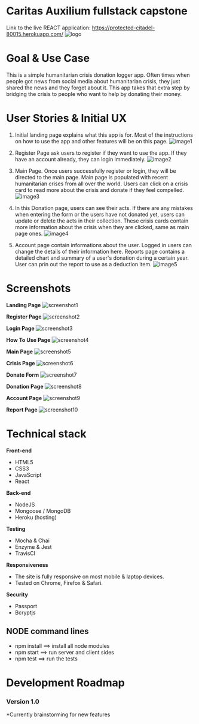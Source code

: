 # Caritas Auxilium fullstack capstone
Link to the live REACT application: https://protected-citadel-80015.herokuapp.com/
![logo](https://github.com/PeterAndreas77/caritas-auxilium-react/blob/master/images/logo.png)

# Goal & Use Case

This is a simple humanitarian crisis donation logger app. Often times when people got news from social media about humanitarian crisis, they just shared the news and they forget about it. This app takes that extra step by bridging the crisis to people who want to help by donating their money.

# User Stories & Initial UX

1. Initial landing page explains what this app is for. Most of the instructions on how to use the app and other features will be on this page.
   ![image1](https://github.com/PeterAndreas77/caritas-auxilium-react/blob/master/images/react-landing.jpg)

2. Register Page ask users to register if they want to use the app. If they have an account already, they can login immediately.
   ![image2](https://github.com/PeterAndreas77/caritas-auxilium-react/blob/master/images/react-reglog.jpg)

3. Main Page. Once users successfully register or login, they will be directed to the main page. Main page is populated with recent humanitarian crises from all over the world. Users can click on a crisis card to read more about the crisis and donate if they feel compelled.
   ![image3](https://github.com/PeterAndreas77/caritas-auxilium-react/blob/master/images/react-main.jpg)

4. In this Donation page, users can see their acts. If there are any mistakes when entering the form or the users have not donated yet, users can update or delete the acts in their collection. These crisis cards contain more information about the crisis when they are clicked, same as main page ones.
   ![image4](https://github.com/PeterAndreas77/caritas-auxilium-react/blob/master/images/react-donation.jpg)

5. Account page contain informations about the user. Logged in users can change the details of their information here. Reports page contains a detailed chart and summary of a user's donation during a certain year. User can prin out the report to use as a deduction item.
   ![image5](https://github.com/PeterAndreas77/caritas-auxilium-react/blob/master/images/react-accrep.jpg)

# Screenshots

**Landing Page**
![screenshot1](https://github.com/PeterAndreas77/caritas-auxilium-react/blob/master/images/screenshot-landing.png)

**Register Page**
![screenshot2](https://github.com/PeterAndreas77/caritas-auxilium-react/blob/master/images/screenshot-register.png)

**Login Page**
![screenshot3](https://github.com/PeterAndreas77/caritas-auxilium-react/blob/master/images/screenshot-login.png)

**How To Use Page**
![screenshot4](https://github.com/PeterAndreas77/caritas-auxilium-react/blob/master/images/screenshot-howto.png)

**Main Page**
![screenshot5](https://github.com/PeterAndreas77/caritas-auxilium-react/blob/master/images/screenshot-main.png)

**Crisis Page**
![screenshot6](https://github.com/PeterAndreas77/caritas-auxilium-react/blob/master/images/screenshot-crisis.png)

**Donate Form**
![screenshot7](https://github.com/PeterAndreas77/caritas-auxilium-react/blob/master/images/screenshot-donate.png)

**Donation Page**
![screenshot8](https://github.com/PeterAndreas77/caritas-auxilium-react/blob/master/images/screenshot-donation.png)

**Account Page**
![screenshot9](https://github.com/PeterAndreas77/caritas-auxilium-react/blob/master/images/screenshot-account.png)

**Report Page**
![screenshot10](https://github.com/PeterAndreas77/caritas-auxilium-react/blob/master/images/screenshot-report.png)

# Technical stack

**Front-end**

- HTML5
- CSS3
- JavaScript
- React

**Back-end**

- NodeJS
- Mongoose / MongoDB
- Heroku (hosting)

**Testing**

- Mocha & Chai
- Enzyme & Jest
- TravisCI

**Responsiveness**

- The site is fully responsive on most mobile & laptop devices.
- Tested on Chrome, Firefox & Safari.

**Security**

- Passport
- Bcryptjs

## NODE command lines

- npm install ==> install all node modules
- npm start ==> run server and client sides
- npm test ==> run the tests

# Development Roadmap

### Version 1.0

\*Currently brainstorming for new features
